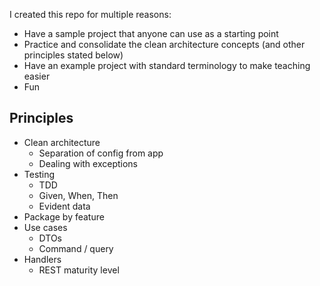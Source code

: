 I created this repo for multiple reasons:
- Have a sample project that anyone can use as a starting point
- Practice and consolidate the clean architecture concepts (and other principles stated below)
- Have an example project with standard terminology to make teaching easier
- Fun

## Principles
- Clean architecture
    - Separation of config from app
    - Dealing with exceptions
- Testing
    - TDD
    - Given, When, Then
    - Evident data
- Package by feature
- Use cases
    - DTOs
    - Command / query
- Handlers
    - REST maturity level
